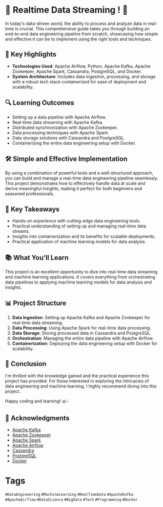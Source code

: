 # 🚀 Realtime Data Streaming ! 🚀

In today's data-driven world, the ability to process and analyze data in real-time is crucial. This comprehensive guide takes you through building an end-to-end data engineering pipeline from scratch, showcasing how simple and effective it can be to implement using the right tools and techniques.

## 🌟 Key Highlights
- **Technologies Used**: Apache Airflow, Python, Apache Kafka, Apache Zookeeper, Apache Spark, Cassandra, PostgreSQL, and Docker.
- **System Architecture**: Includes data ingestion, processing, and storage with a robust tech stack containerized for ease of deployment and scalability.

## 🔍 Learning Outcomes
- Setting up a data pipeline with Apache Airflow.
- Real-time data streaming with Apache Kafka.
- Distributed synchronization with Apache Zookeeper.
- Data processing techniques with Apache Spark.
- Data storage solutions with Cassandra and PostgreSQL.
- Containerizing the entire data engineering setup with Docker.

## 🛠️ Simple and Effective Implementation
By using a combination of powerful tools and a well-structured approach, you can build and manage a real-time data engineering pipeline seamlessly. This project demonstrates how to effectively handle data at scale and derive meaningful insights, making it perfect for both beginners and seasoned professionals.

## 🚀 Key Takeaways
- Hands-on experience with cutting-edge data engineering tools.
- Practical understanding of setting up and managing real-time data streams.
- Insights into containerization and its benefits for scalable deployments.
- Practical application of machine learning models for data analysis.

## 📚 What You'll Learn
This project is an excellent opportunity to dive into real-time data streaming and machine learning applications. It covers everything from orchestrating data pipelines to applying machine learning models for data analysis and insights.

## 📊 Project Structure
1. **Data Ingestion**: Setting up Apache Kafka and Apache Zookeeper for real-time data streaming.
2. **Data Processing**: Using Apache Spark for real-time data processing.
3. **Data Storage**: Storing processed data in Cassandra and PostgreSQL.
4. **Orchestration**: Managing the entire data pipeline with Apache Airflow.
5. **Containerization**: Deploying the data engineering setup with Docker for scalability.

## 🎉 Conclusion
I'm thrilled with the knowledge gained and the practical experience this project has provided. For those interested in exploring the intricacies of data engineering and machine learning, I highly recommend diving into this project.

Happy coding and learning! 📊💡


## 🙌 Acknowledgments
- [Apache Kafka](https://kafka.apache.org/)
- [Apache Zookeeper](https://zookeeper.apache.org/)
- [Apache Spark](https://spark.apache.org/)
- [Apache Airflow](https://airflow.apache.org/)
- [Cassandra](https://cassandra.apache.org/)
- [PostgreSQL](https://www.postgresql.org/)
- [Docker](https://www.docker.com/)


# Tags
`#DataEngineering` `#MachineLearning` `#RealTimeData` `#ApacheKafka` `#ApacheAirflow` `#DataScience` `#BigData` `#Tech` `#Programming` `#Docker`
